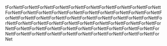 tForNettForNettForNettForNettForNettForNettForNettForNettForNettForNettForNettForNettForNettForNettForNettForNettForNettForNettForNettForNettForNettForNettForNettForNettForNettForNettForNettForNettForNettForNettForNettForNettForNettForNettForNettForNettForNettForNettForNettForNettForNettForNettForNettForNettForNettForNettForNettForNettForNettForNettForNettForNettForNettForNettForNettForNettForNettForNettForNettForNettForNet
